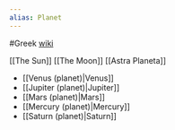 ```yaml
---
alias: Planet
---
```

#Greek 
[wiki](https://en.wikipedia.org/wiki/Classical_planet)

[[The Sun]]
[[The Moon]]
[[Astra Planeta]]
* [[Venus (planet)|Venus]]
* [[Jupiter (planet)|Jupiter]]
* [[Mars (planet)|Mars]]
* [[Mercury (planet)|Mercury]]
* [[Saturn (planet)|Saturn]]

